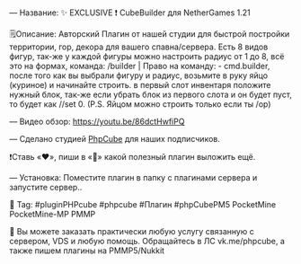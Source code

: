 — Название: ✨ EXCLUSIVE ❗ CubeBuilder для NetherGames 1.21

🗒Описание: Авторский Плагин от нашей студии для быстрой постройки территории, гор, декора для вашего спавна/сервера. Есть 8 видов фигур, так-же у каждой фигуры можно настроить радиус от 1 до 8, всё это на формах, команда: /builder | Право на команду: - cmd.builder, после того как вы выбрали фигуру и радиус, возьмите в руку яйцо (куриное) и начинайте строить. в первый слот инвентаря положите нужный блок, так-же если убрать блок из первого слота и он будет пуст, то будет как //set 0. (P.S. Яйцом можно строить только если ты /op)

— Видео обзор: https://youtu.be/86dctHwfiPQ

— Сделано студией [PhpCube](https://vk.com/phpcube) для наших подписчиков.

❗Ставь «❤», пиши в «💬» какой полезный плагин выложить ещё.

— Установка: Поместите плагин в папку с плагинами сервера и запустите сервер..

📌 Tag: #pluginPHPcube #phpcube #Плагин #phpCubePM5 PocketMine PocketMine-MP PMMP

💫 Вы можете заказать практически любую услугу связанную с сервером, VDS и любую помощь. Обращайтесь в ЛС vk.me/phpcube, а также пишем плагины на PMMP5/Nukkit
